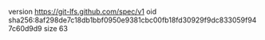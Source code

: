 version https://git-lfs.github.com/spec/v1
oid sha256:8af298de7c18db1bbf0950e9381cbc00fb18fd30929f9dc833059f947c60d9d9
size 63
